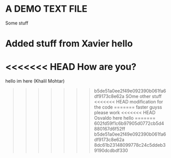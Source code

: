 # A DEMO TEXT FILE

Some stuff

Added stuff from Xavier
hello 
=======
<<<<<<< HEAD
How are you?
=======
hello im here (Khalil Mohtar)
>>>>>>> b5de51a0ee2f49e092390b061fa6df9173c8e62a
SOme other stuff
<<<<<<< HEAD
modification for the code
=======
faster guyss
please work
<<<<<<< HEAD
Osvaldo here hello
=======
>>>>>>> 602fd59f1c6b97905d0772cb5d4880167d6f52ff
>>>>>>> b5de51a0ee2f49e092390b061fa6df9173c8e62a
>>>>>>> 8dc61b23148099778c24c5ddeb39190dcdbdf330
